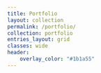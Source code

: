 ```yaml
---
title: Portfolio
layout: collection
permalink: /portfolio/
collection: portfolio
entries_layout: grid
classes: wide
header:
    overlay_color: "#1b1a55"
---
```

